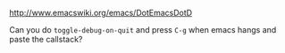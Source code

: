 http://www.emacswiki.org/emacs/DotEmacsDotD

Can you do `toggle-debug-on-quit` and press `C-g` when emacs hangs and paste the callstack?
